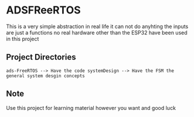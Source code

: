# ADSFReeRTOS
This is a very simple abstraction in real life it can not do anyhting the inputs are just a functions no real hardware other than the ESP32 have been used in this project

## Project Directories
` ads-FreeRTOS --> Have the code
  systemDesign --> Have the FSM the general system desgin concepts `

## Note
Use this project for learning material however you want and good luck 
